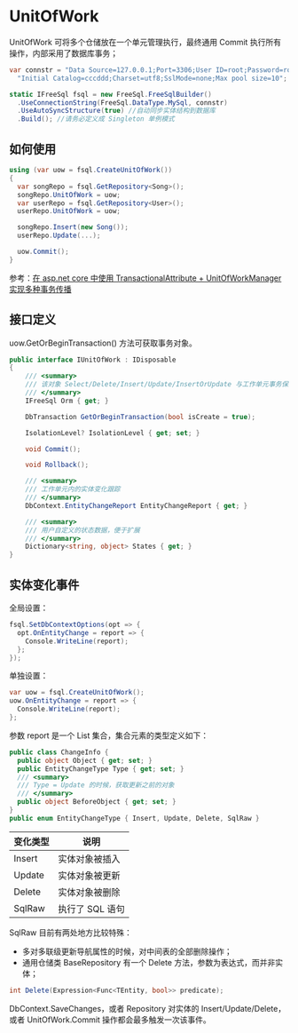 # UnitOfWork

UnitOfWork 可将多个仓储放在一个单元管理执行，最终通用 Commit 执行所有操作，内部采用了数据库事务；

```csharp
var connstr = "Data Source=127.0.0.1;Port=3306;User ID=root;Password=root;" +
  "Initial Catalog=cccddd;Charset=utf8;SslMode=none;Max pool size=10";

static IFreeSql fsql = new FreeSql.FreeSqlBuilder()
  .UseConnectionString(FreeSql.DataType.MySql, connstr)
  .UseAutoSyncStructure(true) //自动同步实体结构到数据库
  .Build(); //请务必定义成 Singleton 单例模式
```

## 如何使用

```csharp
using (var uow = fsql.CreateUnitOfWork()) 
{
  var songRepo = fsql.GetRepository<Song>();
  songRepo.UnitOfWork = uow;
  var userRepo = fsql.GetRepository<User>();
  userRepo.UnitOfWork = uow;

  songRepo.Insert(new Song());
  userRepo.Update(...);

  uow.Commit();
}
```

参考：[在 asp.net core 中使用 TransactionalAttribute + UnitOfWorkManager 实现多种事务传播](unitofwork-manager.html)

## 接口定义

uow.GetOrBeginTransaction() 方法可获取事务对象。

```csharp
public interface IUnitOfWork : IDisposable
{
    /// <summary>
    /// 该对象 Select/Delete/Insert/Update/InsertOrUpdate 与工作单元事务保持一致，可省略传递 WithTransaction
    /// </summary>
    IFreeSql Orm { get; }

    DbTransaction GetOrBeginTransaction(bool isCreate = true);

    IsolationLevel? IsolationLevel { get; set; }

    void Commit();

    void Rollback();

    /// <summary>
    /// 工作单元内的实体变化跟踪
    /// </summary>
    DbContext.EntityChangeReport EntityChangeReport { get; }

    /// <summary>
    /// 用户自定义的状态数据，便于扩展
    /// </summary>
    Dictionary<string, object> States { get; }
}
```

## 实体变化事件

全局设置：

```csharp
fsql.SetDbContextOptions(opt => {
  opt.OnEntityChange = report => {
    Console.WriteLine(report);
  };
});
```

单独设置：

```csharp
var uow = fsql.CreateUnitOfWork();
uow.OnEntityChange = report => {
  Console.WriteLine(report);
};
```

参数 report 是一个 List 集合，集合元素的类型定义如下：

```csharp
public class ChangeInfo {
  public object Object { get; set; }
  public EntityChangeType Type { get; set; }
  /// <summary>
  /// Type = Update 的时候，获取更新之前的对象
  /// </summary>
  public object BeforeObject { get; set; }
}
public enum EntityChangeType { Insert, Update, Delete, SqlRaw }
```

| 变化类型 | 说明            |
| -------- | --------------- |
| Insert   | 实体对象被插入  |
| Update   | 实体对象被更新  |
| Delete   | 实体对象被删除  |
| SqlRaw   | 执行了 SQL 语句 |

SqlRaw 目前有两处地方比较特殊：

- 多对多联级更新导航属性的时候，对中间表的全部删除操作；
- 通用仓储类 BaseRepository 有一个 Delete 方法，参数为表达式，而并非实体；

```csharp
int Delete(Expression<Func<TEntity, bool>> predicate);
```

DbContext.SaveChanges，或者 Repository 对实体的 Insert/Update/Delete，或者 UnitOfWork.Commit 操作都会最多触发一次该事件。
